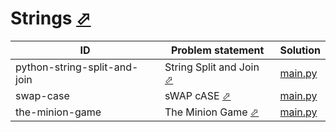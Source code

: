 # Strings [⬀](https://www.hackerrank.com/domains/python/pystrings)




| ID                           | Problem statement                                                                             | Solution                                        |
|------------------------------|-----------------------------------------------------------------------------------------------|-------------------------------------------------|
| python-string-split-and-join | String Split and Join [⬀](https://www.hackerrank.com/challenges/python-string-split-and-join) | [main.py](python-string-split-and-join/main.py) |
| swap-case                    | sWAP cASE [⬀](https://www.hackerrank.com/challenges/swap-case)                                | [main.py](swap-case/main.py)                    |
| the-minion-game              | The Minion Game [⬀](https://www.hackerrank.com/challenges/the-minion-game)                    | [main.py](the-minion-game/main.py)              |

